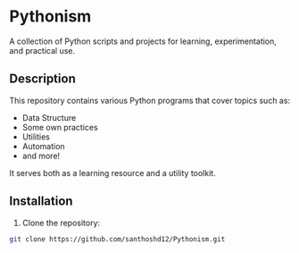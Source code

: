 # Pythonism

A collection of Python scripts and projects for learning, experimentation, and practical use.

## Description

This repository contains various Python programs that cover topics such as:
- Data Structure
- Some own practices
- Utilities
- Automation
- and more!

It serves both as a learning resource and a utility toolkit.

## Installation

1. Clone the repository:

```bash
git clone https://github.com/santhoshd12/Pythonism.git
